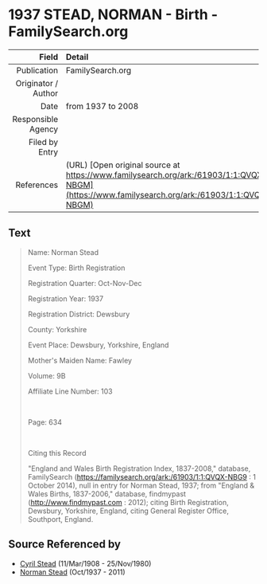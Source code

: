 ﻿---
layout: page
permalink: /sources/s4000218
---

# 1937 STEAD, NORMAN - Birth - FamilySearch.org

Field | Detail
---:|:---
Publication | FamilySearch.org
Originator / Author | 
Date | from 1937 to 2008
Responsible Agency | 
Filed by Entry | 
References | (URL) [Open original source at https://www.familysearch.org/ark:/61903/1:1:QVQX-NBGM](https://www.familysearch.org/ark:/61903/1:1:QVQX-NBGM)

## Text

> Name: Norman Stead
>
> Event Type: Birth Registration
>
> Registration Quarter: Oct-Nov-Dec
>
> Registration Year: 1937
>
> Registration District: Dewsbury
>
> County: Yorkshire
>
> Event Place: Dewsbury, Yorkshire, England
>
> Mother's Maiden Name: Fawley
>
> Volume: 9B
>
> Affiliate Line Number: 103
>
> <br/>
>
> Page: 634
>
> <br/>
>
> Citing this Record
>
> "England and Wales Birth Registration Index, 1837-2008," database, FamilySearch (https://familysearch.org/ark:/61903/1:1:QVQX-NBG9 : 1 October 2014), null in entry for Norman Stead, 1937; from "England & Wales Births, 1837-2006," database, findmypast (http://www.findmypast.com : 2012); citing Birth Registration, Dewsbury, Yorkshire, England, citing General Register Office, Southport, England.
>

## Source Referenced by

* [Cyril Stead](../people/@61214710@-cyril-stead-b1908-3-11-d1980-11-25.md) (11/Mar/1908 - 25/Nov/1980)
* [Norman Stead](../people/@69808462@-norman-stead-b1937-10-d2011.md) (Oct/1937 - 2011)
